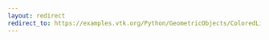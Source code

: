 ```yaml
---
layout: redirect
redirect_to: https://examples.vtk.org/Python/GeometricObjects/ColoredLines/
---
```

